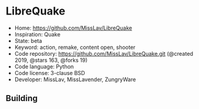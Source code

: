 # LibreQuake

- Home: https://github.com/MissLav/LibreQuake
- Inspiration: Quake
- State: beta
- Keyword: action, remake, content open, shooter
- Code repository: https://github.com/MissLav/LibreQuake.git (@created 2019, @stars 163, @forks 19)
- Code language: Python
- Code license: 3-clause BSD
- Developer: MissLav, MissLavender, ZungryWare

## Building

